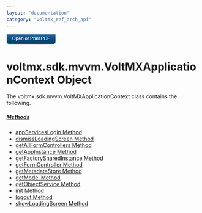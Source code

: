 ```yaml
---
layout: "documentation"
category: "voltmx_ref_arch_api"
---
```

                        

[![](Resources/Images/pdf.png)](http://docs.voltmx.com/9_x_PDFs/iris/voltmx_ref_arch_ap_internali.pdf)


voltmx.sdk.mvvm.VoltMXApplicationContext Object
===========================================

The voltmx.sdk.mvvm.VoltMXApplicationContext class contains the following.

##### [Methods](voltmx.sdk.mvvm.VoltMXApplicationContext_Methods.html)

*   [appServicesLogin Method](voltmx.sdk.mvvm.VoltMXApplicationContext_Methods.html#AppSrvLg)
*   [dismissLoadingScreen Method](voltmx.sdk.mvvm.VoltMXApplicationContext_Methods.html#DisLoad)
*   [getAllFormControllers Method](voltmx.sdk.mvvm.VoltMXApplicationContext_Methods.html#GetAllFrms)
*   [getAppInstance Method](voltmx.sdk.mvvm.VoltMXApplicationContext_Methods.html#GetAppIn)
*   [getFactorySharedInstance Method](voltmx.sdk.mvvm.VoltMXApplicationContext_Methods.html#GetFac)
*   [getFormController Method](voltmx.sdk.mvvm.VoltMXApplicationContext_Methods.html#GetFrmCrt)
*   [getMetadataStore Method](voltmx.sdk.mvvm.VoltMXApplicationContext_Methods.html#GetMeta)
*   [getModel Method](voltmx.sdk.mvvm.VoltMXApplicationContext_Methods.html#GetModel)
*   [getObjectService Method](voltmx.sdk.mvvm.VoltMXApplicationContext_Methods.html#GetOS)
*   [init Method](voltmx.sdk.mvvm.VoltMXApplicationContext_Methods.html#init)
*   [logout Method](voltmx.sdk.mvvm.VoltMXApplicationContext_Methods.html#logout)
*   [showLoadingScreen Method](voltmx.sdk.mvvm.VoltMXApplicationContext_Methods.html#ShowLoad)
